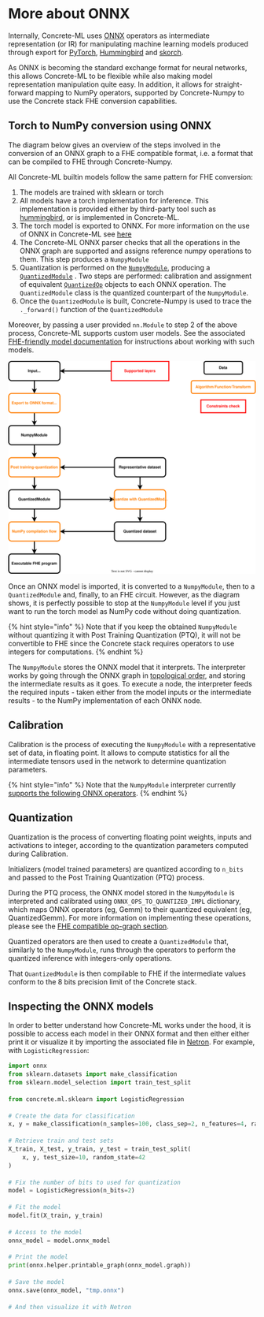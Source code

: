 # More about ONNX

Internally, Concrete-ML uses [ONNX](https://github.com/onnx/onnx) operators as intermediate representation (or IR) for manipulating machine learning models produced through export for [PyTorch](https://github.com/pytorch/pytorch), [Hummingbird](https://github.com/microsoft/hummingbird) and [skorch](https://github.com/skorch-dev/skorch).

As ONNX is becoming the standard exchange format for neural networks, this allows Concrete-ML to be flexible while also making model representation manipulation quite easy. In addition, it allows for straight-forward mapping to NumPy operators, supported by Concrete-Numpy to use the Concrete stack FHE conversion capabilities.

## Torch to NumPy conversion using ONNX

The diagram below gives an overview of the steps involved in the conversion of an ONNX graph to a FHE compatible format, i.e. a format that can be compiled to FHE through Concrete-Numpy.

All Concrete-ML builtin models follow the same pattern for FHE conversion:

1. The models are trained with sklearn or torch
1. All models have a torch implementation for inference. This implementation is provided either by third-party tool such as [hummingbird](hummingbird_usage.md), or is implemented in Concrete-ML.
1. The torch model is exported to ONNX. For more information on the use of ONNX in Concrete-ML see [here](onnx_pipeline.md#torch-to-numpy-conversion-using-onnx)
1. The Concrete-ML ONNX parser checks that all the operations in the ONNX graph are supported and assigns reference numpy operations to them. This step produces a `NumpyModule`
1. Quantization is performed on the [`NumpyModule`](../_apidoc/concrete.ml.torch.html#concrete.ml.torch.numpy_module.NumpyModule), producing a [`QuantizedModule`](../_apidoc/concrete.ml.quantization.html#concrete.ml.quantization.quantized_module.QuantizedModule) . Two steps are performed: calibration and assignment of equivalent [`QuantizedOp`](../_apidoc/concrete.ml.quantization.html#concrete.ml.quantization.base_quantized_op.QuantizedOp) objects to each ONNX operation. The `QuantizedModule` class is the quantized counterpart of the `NumpyModule`.
1. Once the `QuantizedModule` is built, Concrete-Numpy is used to trace the `._forward()` function of the `QuantizedModule`

Moreover, by passing a user provided `nn.Module` to step 2 of the above process, Concrete-ML supports custom user models. See the associated [FHE-friendly model documentation](../deep-learning/fhe_friendly_models.md) for instructions about working with such models.

![Torch compilation flow with ONNX](../_static/compilation-pipeline/torch_to_numpy_with_onnx.svg)

Once an ONNX model is imported, it is converted to a `NumpyModule`, then to a `QuantizedModule` and, finally, to an FHE circuit. However, as the diagram shows, it is perfectly possible to stop at the `NumpyModule` level if you just want to run the torch model as NumPy code without doing quantization.

{% hint style="info" %}
Note that if you keep the obtained `NumpyModule` without quantizing it with Post Training Quantization (PTQ), it will not be convertible to FHE since the Concrete stack requires operators to use integers for computations.
{% endhint %}

The `NumpyModule` stores the ONNX model that it interprets. The interpreter works by going through the ONNX graph in [topological order](https://en.wikipedia.org/wiki/Topological_sorting), and storing the intermediate results as it goes. To execute a node, the interpreter feeds the required inputs - taken either from the model inputs or the intermediate results - to the NumPy implementation of each ONNX node.

## Calibration

Calibration is the process of executing the `NumpyModule` with a representative set of data, in floating point. It allows to compute statistics for all the intermediate tensors used in the network to determine quantization parameters.

{% hint style="info" %}
Note that the `NumpyModule` interpreter currently [supports the following ONNX operators](../deep-learning/onnx_support.md#supported-operators).
{% endhint %}

## Quantization

Quantization is the process of converting floating point weights, inputs and activations to integer, according to the quantization parameters computed during Calibration.

Initializers (model trained parameters) are quantized according to `n_bits` and passed to the Post Training Quantization (PTQ) process.

During the PTQ process, the ONNX model stored in the `NumpyModule` is interpreted and calibrated using `ONNX_OPS_TO_QUANTIZED_IMPL` dictionary, which maps ONNX operators (eg, Gemm) to their quantized equivalent (eg, QuantizedGemm). For more information on implementing these operations, please see the [FHE compatible op-graph section](fhe-op-graphs.md).

Quantized operators are then used to create a `QuantizedModule` that, similarly to the `NumpyModule`, runs through the operators to perform the quantized inference with integers-only operations.

That `QuantizedModule` is then compilable to FHE if the intermediate values conform to the 8 bits precision limit of the Concrete stack.

## Inspecting the ONNX models

In order to better understand how Concrete-ML works under the hood, it is possible to access each model in their ONNX format and then either either print it or visualize it by importing the associated file in [Netron](https://netron.app). For example, with `LogisticRegression`:

```python
import onnx
from sklearn.datasets import make_classification
from sklearn.model_selection import train_test_split

from concrete.ml.sklearn import LogisticRegression

# Create the data for classification
x, y = make_classification(n_samples=100, class_sep=2, n_features=4, random_state=42)

# Retrieve train and test sets
X_train, X_test, y_train, y_test = train_test_split(
    x, y, test_size=10, random_state=42
)

# Fix the number of bits to used for quantization
model = LogisticRegression(n_bits=2)

# Fit the model
model.fit(X_train, y_train)

# Access to the model
onnx_model = model.onnx_model

# Print the model
print(onnx.helper.printable_graph(onnx_model.graph))

# Save the model
onnx.save(onnx_model, "tmp.onnx")

# And then visualize it with Netron
```


